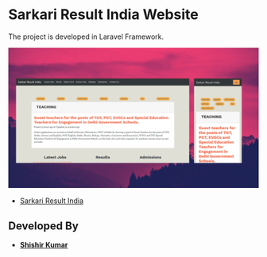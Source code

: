 # Sarkari Result India Website

The project is developed in Laravel Framework.

<img src="screenshot/sri.png" alt="Screen shot Responsive">


- [Sarkari Result India](https://sarkariresultindia.net)
## Developed By
- **[Shishir Kumar](https://github.com/CoffeeQuotes)**
